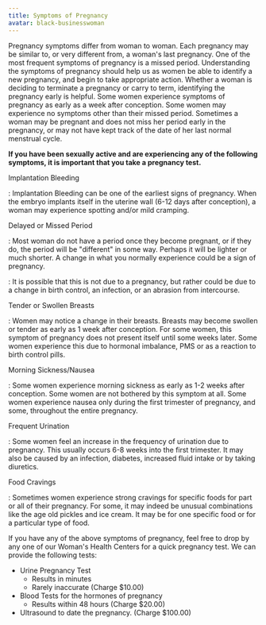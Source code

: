 ```yaml
---
title: Symptoms of Pregnancy
avatar: black-businesswoman
---
```


Pregnancy symptoms differ from woman to woman.  Each pregnancy may be
similar to, or very different from, a woman's last pregnancy.  One of
the most frequent symptoms of pregnancy is a missed period.
Understanding the symptoms of pregnancy should help us as women be able
to identify a new pregnancy, and begin to take appropriate action.
Whether a woman is deciding to terminate a pregnancy or carry to term,
identifying the pregnancy early is helpful.  Some women experience
symptoms of pregnancy as early as a week after conception.  Some women
may experience no symptoms other than their missed period.  Sometimes a
woman may be pregnant and does not miss her period early in the
pregnancy, or may not have kept track of the date of her last normal
menstrual cycle.

**If you have been sexually active and are experiencing any of the
following symptoms, it is important that you take a pregnancy test.**

Implantation Bleeding

: Implantation Bleeding can be one of the earliest signs of pregnancy.
When the embryo implants itself in the uterine wall (6-12 days after
conception), a woman may experience spotting and/or mild cramping.

Delayed or Missed Period

: Most woman do not have a period once they become pregnant, or if they
do, the period will be "different" in some way.  Perhaps it will be
lighter or much shorter.  A change in what you normally experience could
be a sign of pregnancy.

: It is possible that this is not due to a pregnancy, but rather could
be due to a change in birth control, an infection, or an abrasion from
intercourse.

Tender or Swollen Breasts

: Women may notice a change in their breasts.  Breasts may become
swollen or tender as early as 1 week after conception.  For some women,
this symptom of pregnancy does not present itself until some weeks
later.  Some women experience this due to hormonal imbalance, PMS or as
a reaction to birth control pills.

Morning Sickness/Nausea

: Some women experience morning sickness as early as 1-2 weeks after
conception.  Some women are not bothered by this symptom at all.  Some
women experience nausea only during the first trimester of pregnancy,
and some, throughout the entire pregnancy.

Frequent Urination

: Some women feel an increase in the frequency of urination due to
pregnancy.  This usually occurs 6-8 weeks into the first trimester.  It
may also be caused by an infection, diabetes, increased fluid intake or
by taking diuretics.

Food Cravings

: Sometimes women experience strong cravings for specific foods for part
or all of their pregnancy.  For some, it may indeed be unusual
combinations like the age old pickles and ice cream.  It may be for one
specific food or for a particular type of food.

If you have any of the above symptoms of pregnancy, feel free to drop by
any one of our Woman's Health Centers for a quick pregnancy test.  We
can provide the following tests:

- Urine Pregnancy Test
  - Results in minutes
  - Rarely inaccurate (Charge $10.00)
- Blood Tests for the hormones of pregnancy
  - Results within 48 hours (Charge $20.00)
- Ultrasound to date the pregnancy.  (Charge $100.00)

